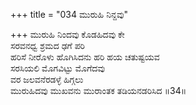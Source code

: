 +++
title = "034 ಮುರುಹಿ ನಿನ್ದವು"

+++
ಮುರುಹಿ ನಿಂದವು ಕೊಡಹಿದವು ಕೇ  
ಸರವನಧ್ವ ಶ್ರಮದ ಢಗೆ ಪರಿ  
ಹರಿಸೆ ನೀರೊಳು ಹೊಗಿಸಿದನು ಹರಿ ಹಯ ಚತುಷ್ಟಯವ  
ಸರಸಿಯಲಿ ಮೊಗವಿಟ್ಟು ಮೊಗೆದವು  
ವರ ಜಲವನೆರಡಳ್ಳೆ ಹಿಗ್ಗಲು  
ಮುರುಹಿದವು ಮುಖವನು ಮುರಾಂತಕ ತಡಿಯನಡರಿಸಿದ    ॥34॥